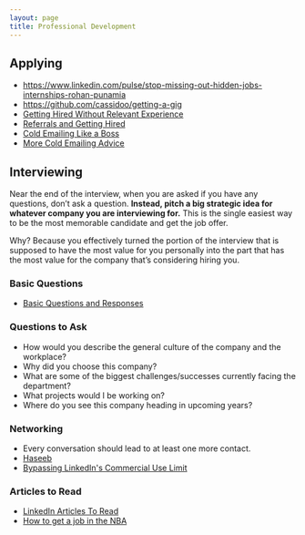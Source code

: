 ```yaml
---
layout: page
title: Professional Development 
---
```




## Applying 

* https://www.linkedin.com/pulse/stop-missing-out-hidden-jobs-internships-rohan-punamia
* https://github.com/cassidoo/getting-a-gig
* [Getting Hired Without Relevant Experience](https://www.linkedin.com/pulse/how-get-job-you-dont-have-prior-relevant-experiences-alex-zhou/?trackingId=VVFV7RP59vIz%2B6pWCFcxsg%3D%3D&lipi=urn%3Ali%3Apage%3Ad_flagship3_feed%3Bv5OictxnSH%2B%2F5p7xc78LXw%3D%3D&licu=urn%3Ali%3Acontrol%3Ad_flagship3_feed-object)
* [Referrals and Getting Hired](https://www.linkedin.com/pulse/what-i-learned-from-going-50-interviews-including-google-belcak/?trk=v-feed&lipi=urn%3Ali%3Apage%3Ad_flagship3_feed%3BZjvQV8TziVprV0zmRwqVLg%3D%3D)
* [Cold Emailing Like a Boss](https://kopywritingkourse.com/heres-how-to-cold-email-like-a-boss/?lipi=urn%3Ali%3Apage%3Ad_flagship3_pulse_read%3BHv9k1GWtRpiJU9Zcl2SAQg%3D%3D)
* [More Cold Emailing Advice](https://docs.google.com/document/d/1jCcdKLk94d2Jx71d09vboSALDg6XsdOyLDCmHLOOxZs/edit?usp=sharing)

## Interviewing 
Near the end of the interview, when you are asked if you have any questions, don’t ask a question. **Instead, pitch a big strategic idea for whatever company you are interviewing for.** This is the single easiest way to be the most memorable candidate and get the job offer. 

Why? Because you effectively turned the portion of the interview that is supposed to have the most value for you personally into the part that has the most value for the company that’s considering hiring you. 

### Basic Questions 

* [Basic Questions and Responses](https://imgur.com/QKWTId3?r)
### Questions to Ask 
* How would you describe the general culture of the company and the workplace?
* Why did you choose this company?
* What are some of the biggest challenges/successes currently facing the department?
* What projects would I be working on?
* Where do you see this company heading in upcoming years?

### Networking
* Every conversation should lead to at least one more contact.
* [Haseeb](http://haseebq.com/how-to-break-into-tech-job-hunting-and-interviews/)
* [Bypassing LinkedIn's Commercial Use Limit](http://bit.ly/Search-LinkedIn)

### Articles to Read

* [LinkedIn Articles To Read](https://blog.hubspot.com/marketing/top-linkedin-pulse-articles)
* [How to get a job in the NBA](https://cleaningtheglass.com/how-to-get-a-job-in-the-nba/)

